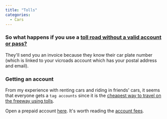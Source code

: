 ```yaml
---
title: "Tolls"
categories:
  - Cars
---
```


### So what happens if you use a [toll road without a valid account or pass?](https://www.vicroads.vic.gov.au/traffic-and-road-use/road-network-and-performance/toll-roads-in-victoria/what-happens-if-you-dont-pay)

They'll send you an invoice because they know their car plate number (which is
linked to your vicroads account which has your postal address and email).

### Getting an account

From my experience with renting cars and riding in friends' cars, it seems that
everyone gets a `tag accounts` since it is the [cheapest way to travel on the freeway using tolls](https://www.vicroads.vic.gov.au/traffic-and-road-use/road-network-and-performance/toll-roads-in-victoria/paying-tolls#:~:text=the%20toll%20roads.-,Tag%20accounts,-In%20most%20cases).

Open a prepaid account [here](https://www.linkt.com.au/accounts-and-passes/accounts/melbourne).
It's worth reading the [account fees](https://www.linkt.com.au/legal/fees/prepaid/melbourne#:~:text=Legal-,Prepaid%20Account%20Fees,-Amounts%2C%20Fees%20and).
